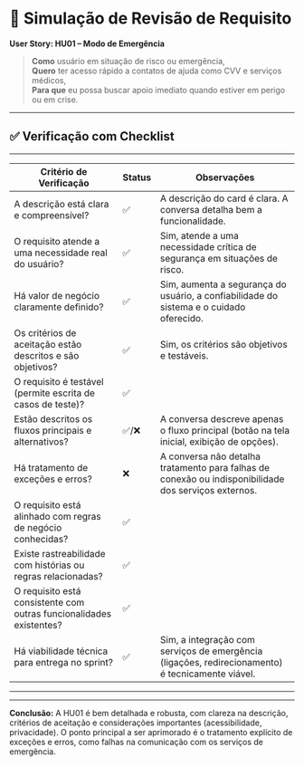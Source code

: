 # 🧪 Simulação de Revisão de Requisito

**User Story: HU01 – Modo de Emergência**

> **Como** usuário em situação de risco ou emergência,  
> **Quero** ter acesso rápido a contatos de ajuda como CVV e serviços médicos,  
> **Para que** eu possa buscar apoio imediato quando estiver em perigo ou em crise.

---

## ✅ Verificação com Checklist
--------------------------------------------------------------------------------------------------------------
| Critério de Verificação                                              | Status        | Observações                                                                                                    |
|----------------------------------------------------------------------|-----------------------|----------------------------------------------------------------------------------------------------------------|
| A descrição está clara e compreensível?                              | ✅                    | A descrição do card é clara. A conversa detalha bem a funcionalidade.                                           |
| O requisito atende a uma necessidade real do usuário?                | ✅                    | Sim, atende a uma necessidade crítica de segurança em situações de risco.                              |
| Há valor de negócio claramente definido?                             | ✅                    | Sim, aumenta a segurança do usuário, a confiabilidade do sistema e o cuidado oferecido.                           |
| Os critérios de aceitação estão descritos e são objetivos?           | ✅                    | Sim, os critérios são objetivos e testáveis.                                                           |
| O requisito é testável (permite escrita de casos de teste)?          | ✅                    |          |
| Estão descritos os fluxos principais e alternativos?                 | ✅/❌                | A conversa descreve apenas o fluxo principal (botão na tela inicial, exibição de opções). |
| Há tratamento de exceções e erros?                                   | ❌                    | A conversa não detalha tratamento para falhas de conexão ou indisponibilidade dos serviços externos.           |
| O requisito está alinhado com regras de negócio conhecidas?          | ✅                    |          |
| Existe rastreabilidade com histórias ou regras relacionadas?         | ✅                    |          |
| O requisito está consistente com outras funcionalidades existentes?  | ✅                    |          |
| Há viabilidade técnica para entrega no sprint?                       | ✅                    | Sim, a integração com serviços de emergência (ligações, redirecionamento) é tecnicamente viável.                |
--------------------------------------------------------------------------------------------------------------
---

**Conclusão:** A HU01 é bem detalhada e robusta, com clareza na descrição, critérios de aceitação e considerações importantes (acessibilidade, privacidade). O ponto principal a ser aprimorado é o tratamento explícito de exceções e erros, como falhas na comunicação com os serviços de emergência.